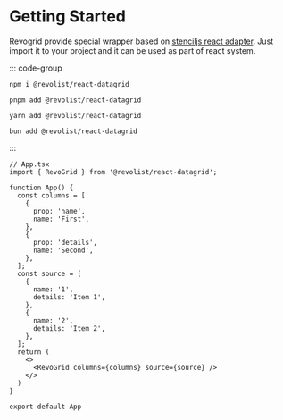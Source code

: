 # Getting Started

Revogrid provide special wrapper based on [stenciljs react adapter](https://www.npmjs.com/package/@stencil/react-output-target). Just import it to your project and it can be used as part of react system.

::: code-group

```npm
npm i @revolist/react-datagrid

```

```pnpm
pnpm add @revolist/react-datagrid
```

```yarn
yarn add @revolist/react-datagrid
```

```bun
bun add @revolist/react-datagrid
```
:::



```tsx
// App.tsx
import { RevoGrid } from '@revolist/react-datagrid';

function App() {
  const columns = [
    {
      prop: 'name',
      name: 'First',
    },
    {
      prop: 'details',
      name: 'Second',
    },
  ];
  const source = [
    {
      name: '1',
      details: 'Item 1',
    },
    {
      name: '2',
      details: 'Item 2',
    },
  ];
  return (
    <>
      <RevoGrid columns={columns} source={source} />
    </>
  )
}

export default App

```

<!--@include: ../../demo/react/react.sample.md-->
